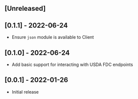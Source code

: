 ## [Unreleased]

## [0.1.1] - 2022-06-24

- Ensure `json` module is available to Client

## [0.1.0] - 2022-06-24

- Add basic support for interacting with USDA FDC endpoints

## [0.0.1] - 2022-01-26

- Initial release
